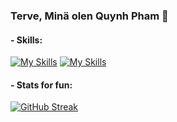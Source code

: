 
### Terve, Minä olen Quynh Pham 👋 

#### - Skills: 

[![My Skills](https://skills.thijs.gg/icons?i=java,python&theme=light)](https://skills.thijs.gg) 
[![My Skills](https://skills.thijs.gg/icons?i=mysql,postgres&theme=light)](https://skills.thijs.gg)

#### - Stats for fun:

[![GitHub Streak](https://streak-stats.demolab.com/?user=ttqp2812fi&theme=merko&date_format=j/n/Y)](https://git.io/streak-stats)

